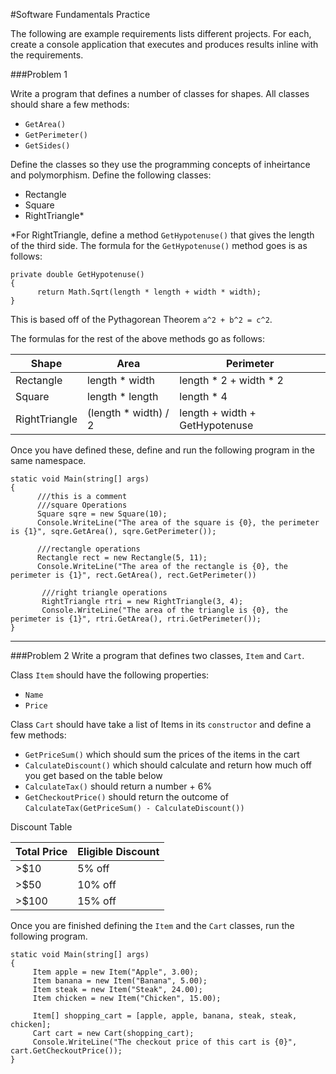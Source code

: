 #Software Fundamentals Practice

The following are example requirements lists different projects. For each, create a console application that executes and produces results inline with the requirements.

###Problem 1

Write a program that defines a number of classes for shapes. All classes should share a few methods:

* `GetArea()`
* `GetPerimeter()`
* `GetSides()`

Define the classes so they use the programming concepts of inheirtance and polymorphism. Define the following classes:

* Rectangle
* Square
* RightTriangle*

\*For RightTriangle, define a method `GetHypotenuse()` that gives the length of the third side. The formula for the `GetHypotenuse()` method goes is as follows:
```
private double GetHypotenuse()
{
      return Math.Sqrt(length * length + width * width);
}
```
This is based off of the Pythagorean Theorem `a^2 + b^2 = c^2`.  

The formulas for the rest of the above methods go as follows:

<table>
<thead>
<tr>
<th>Shape</th>
<th>Area</th>
<th>Perimeter</th>
</tr>
</thead>
<tbody>
<tr>
<td>Rectangle</td>
<td>length * width</td>
<td>length * 2 + width * 2</td>
</tr>
<tr>
<td>Square</td>
<td>length * length</td>
<td>length * 4</td>
</tr>
<tr>
<td>RightTriangle</td>
<td>(length * width) / 2</td>
<td>length + width + GetHypotenuse</td>
</tr>
</tbody>
</table>

Once you have defined these, define and run the following program in the same namespace.

```
static void Main(string[] args)
{
      ///this is a comment
      ///square Operations
      Square sqre = new Square(10);
      Console.WriteLine("The area of the square is {0}, the perimeter is {1}", sqre.GetArea(), sqre.GetPerimeter());

      ///rectangle operations
      Rectangle rect = new Rectangle(5, 11);
      Console.WriteLine("The area of the rectangle is {0}, the perimeter is {1}", rect.GetArea(), rect.GetPerimeter())

       ///right triangle operations
       RightTriangle rtri = new RightTriangle(3, 4);
       Console.WriteLine("The area of the triangle is {0}, the perimeter is {1}", rtri.GetArea(), rtri.GetPerimeter());
}
```

---

###Problem 2
Write a program that defines two classes, `Item` and `Cart`. 

Class `Item` should have the following properties:

* `Name`
* `Price`

Class `Cart` should have take a list of Items in its `constructor` and define a few methods:

* `GetPriceSum()` which should sum the prices of the items in the cart
* `CalculateDiscount()` which should calculate and return how much off you get based on the table below
* `CalculateTax()` should return a number + 6%
* `GetCheckoutPrice()` should return the outcome of `CalculateTax(GetPriceSum() - CalculateDiscount())`

Discount Table
<table>
<thead>
<tr>
<th>Total Price</th><th>Eligible Discount</th>
</tr>
</thead>
<tbody>
<tr>
<td>>$10</td><td>5% off</td>
</tr>
<tr>
<td>>$50</td><td>10% off</td>
</tr>
<tr>
<td>>$100</td><td>15% off</td>
</tr>
</tbody>
</table>

Once you are finished defining the `Item` and the `Cart` classes, run the following program.

```
static void Main(string[] args)
{
     Item apple = new Item("Apple", 3.00);
     Item banana = new Item("Banana", 5.00);
     Item steak = new Item("Steak", 24.00);
     Item chicken = new Item("Chicken", 15.00);

     Item[] shopping_cart = [apple, apple, banana, steak, steak, chicken];
     Cart cart = new Cart(shopping_cart);
     Console.WriteLine("The checkout price of this cart is {0}", cart.GetCheckoutPrice());
}
```
